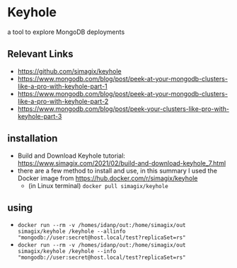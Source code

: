 # Keyhole
a tool to explore MongoDB deployments

## Relevant Links
- https://github.com/simagix/keyhole
- https://www.mongodb.com/blog/post/peek-at-your-mongodb-clusters-like-a-pro-with-keyhole-part-1
- https://www.mongodb.com/blog/post/peek-at-your-mongodb-clusters-like-a-pro-with-keyhole-part-2
- https://www.mongodb.com/blog/post/peek-your-clusters-like-pro-with-keyhole-part-3

## installation
- Build and Download Keyhole tutorial: https://www.simagix.com/2021/02/build-and-download-keyhole_7.html
- there are a few method to install and use, in this summary I used the Docker image from https://hub.docker.com/r/simagix/keyhole
  - (in Linux terminal) ```docker pull simagix/keyhole```

## using
  - ```docker run --rm -v /homes/idanp/out:/home/simagix/out simagix/keyhole /keyhole --allinfo "mongodb://user:secret@host.local/test?replicaSet=rs"```
  - ```docker run --rm -v /homes/idanp/out:/home/simagix/out simagix/keyhole /keyhole --info "mongodb://user:secret@host.local/test?replicaSet=rs"```

